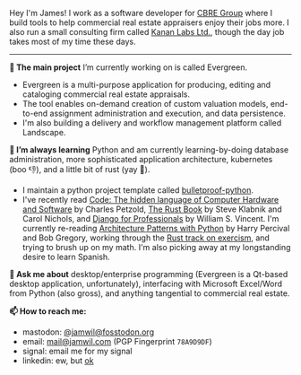 Hey I'm James! I work as a software developer for [CBRE Group](https://en.wikipedia.org/wiki/CBRE_Group) where I build tools to help commercial real estate appraisers enjoy their jobs more. I also run a small consulting firm called [Kanan Labs Ltd.](https://kananlabs.org), though the day job takes most of my time these days.

---

**🔭 The main project** I’m currently working on is called Evergreen.
* Evergreen is a multi-purpose application for producing, editing and cataloging commercial real estate appraisals.
* The tool enables on-demand creation of custom valuation models, end-to-end assignment administration and execution, and data persistence.
* I'm also building a delivery and workflow management platform called Landscape.

**🌱 I’m always learning** Python and am currently learning-by-doing database administration, more sophisticated application architecture, kubernetes (boo 👎), and a little bit of rust (yay 🥳).
* I maintain a python project template called [bulletproof-python](https://github.com/jamwil/bulletproof-python).
* I've recently read [Code: The hidden language of Computer Hardware and Software](http://www.charlespetzold.com/code/) by Charles Petzold, [The Rust Book](https://doc.rust-lang.org/book/) by Steve Klabnik and Carol Nichols, and [Django for Professionals](https://djangoforprofessionals.com/) by William S. Vincent. I'm currently re-reading [Architecture Patterns with Python](https://www.cosmicpython.com/) by Harry Percival and Bob Gregory, working through the [Rust track on exercism](https://exercism.org/tracks/rust), and trying to brush up on my math. I'm also picking away at my longstanding desire to learn Spanish.


**💬 Ask me about** desktop/enterprise programming (Evergreen is a Qt-based desktop application, unfortunately), interfacing with Microsoft Excel/Word from Python (also gross), and anything tangential to commercial real estate.

**📫 How to reach me:**
* mastodon: [&#64;jamwil&#64;fosstodon.org](https://fosstodon.org/@jamwil)
* email: mail@jamwil.com (PGP Fingerprint `78A9D9DF`)
* signal: email me for my signal
* linkedin: ew, but [ok](https://www.linkedin.com/in/jamwil)
